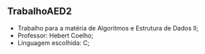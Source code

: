 ## TrabalhoAED2
* Trabalho para a matéria de Algoritmos e Estrutura de Dados II;
* Professor: Hebert Coelho;
* Linguagem escolhida: C;
